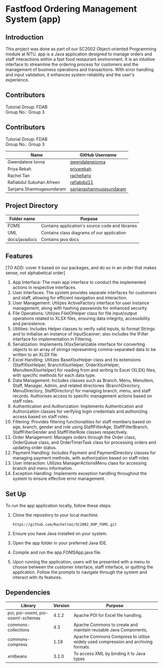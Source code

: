 # Fastfood Ordering Management System (app)

## Introduction

This project was done as part of our SC2002 Object-oriented Programming module at NTU. app is a Java application designed to manage orders and staff interactions within a fast food restaurant environment. It is an intuitive interface to streamline the ordering process for customers and the management of business operations and transactions. With error handling and input validation, it enhances system reliability and the user's experience.

## Contributors

Tutorial Group: FDAB<br/>
Group No.: Group 3
## Contributors

Tutorial Group: FDAB  
Group No.: Group 3

| Name                        | GitHub Username   
|-----------------------------|-------------------
| Gwendalene Ionna            | [gwendaleneionna](https://github.com/gwendaleneionna) | <img src="https://github.com/Racheltmz/SC2002_OOP_FOMS/raw/main/your_cool_intro%20(3).gif" width="100" alt="" style="border-radius:50%; border: 2px solid #555;"/> |
| Priya Rekah                 | [priyarekah](https://github.com/priyarekah) | <img src="https://github.com/Racheltmz/SC2002_OOP_FOMS/raw/main/your_cool_intro%20(1).gif" width="100" alt="" style="border-radius:50%; border: 2px solid #555;"/> |
| Rachel Tan                  | [racheltanx](https://github.com/racheltanx) | <img src="https://github.com/Racheltmz/SC2002_OOP_FOMS/raw/main/your_cool_intro%20(2).gif" width="100" alt="" style="border-radius:50%; border: 2px solid #555;"/> |
| Rafiabdul Subuhan Afreen    | [rafiabdul11](https://github.com/rafiabdul11) | <img src="https://github.com/Racheltmz/SC2002_OOP_FOMS/raw/main/your_cool_intro%20(5).gif" width="100" alt="" style="border-radius:50%; border: 2px solid #555;"/> |
| Sanjana Shanmugasundaram    | [sanjanashanmugasundaram](https://github.com/sanjanashanmugasundaram) | <img src="https://github.com/Racheltmz/SC2002_OOP_FOMS/raw/main/your_cool_intro%20(4).gif" width="100" alt="" style="border-radius:50%; border: 2px solid #555;"/> |



## Project Directory

| Folder name  | Purpose |
| -------- | ------- |
| FOMS | Contains application's source code and libraries|
| UML | Contains class diagrams of our application |
| docs/javadocs | Contains java docs | 

## Features

[TO ADD: cover it based on our packages, and do so in an order that makes sense, not alphabetical order]

1. App Interface: The main app interface to conduct the implemented actions in respective interfaces.
2. User Interfaces: The system provides separate interfaces for customers and staff, allowing for efficient navigation and interaction.
3. User Management: Utilizes ActiveFactory interface for user instance management, along with hashing passwords for enhanced security.
4. File Operations: Utilizes FileIOHelper class for file input/output operations related to XLSX files, ensuring data integrity, accessibility and persistence.
5. Utilities: Includes Helper classes to verify valid inputs, to format Strings and to initialise an instance of InputScanner; also includes the IFilter interface for implementation in Filtering.
6. Serialization: Implements IXlsxSerializable interface for converting objects to an array of strings representing comma-separated data to be written to an XLSX file.
7. Excel Handling: Utilizes BaseXlsxHelper class and its extensions (StaffXlsxHelper, BranchXlsxHelper, OrderXlsxHelper, MenuItemXlsxHelper) for reading from and writing to Excel (XLSX) files, with specific methods for each data type.
8. Data Management: Includes classes such as Branch, Menu, MenuItem, Staff, Manager, Admin, and related directories (BranchDirectory, MenuDirectory, StaffDirectory) for managing branch, menu, and staff records. Authorises access to specific management actions based on staff roles.
9. Authentication and Authorization: Implements Authentication and Authorization classes for verifying login credentials and authorizing access based on staff roles.
10. Filtering: Provides filtering functionalities for staff members based on age, branch, gender and role using StaffFilterAge, StaffFilterBranch, StaffFilterGender and StaffFilterRole classes respectively.
11. Order Management: Manages orders through the Order class, OrderQueue class, and OrderTimerTask class for processing orders and updating order status.
12. Payment Handling: Includes Payment and PaymentDirectory classes for managing payment methods, with authorization based on staff roles.
13. User Interaction: Utilizes ManagerActionsMenu class for accessing branch and menu information.
14. Exception Handling: Implements exception handling throughout the system to ensure effective error management.

## Set Up

To run the app application locally, follow these steps:

1. Clone the repository to your local machine.

       https://github.com/Racheltmz/SC2002_OOP_FOMS.git

2. Ensure you have Java installed on your system.
3. Open the app folder in your preferred Java IDE.
4. Compile and run the app.FOMSApp.java file.
5. Upon running the application, users will be presented with a menu to choose between the customer interface, staff interface, or quitting the application. Follow the prompts to navigate through the system and interact with its features.

## Dependencies

| Library  | Version | Purpose                             |
| -------- | ------- | ----------------------------------- |
| poi, poi-ooxml, poi-ooxml-schemas | 4.1.2 | Apache POI for Excel file handling. |
| commons-collections | 4.3 | Apache Commons to create and maintain reusable Java Components, |
| commons-compress | 1.18 | Apache Commons Compress to utilise widely used compression and archiving formats. |
| xmlbeans | 3.1.0 | To access XML by binding it to Java types |
